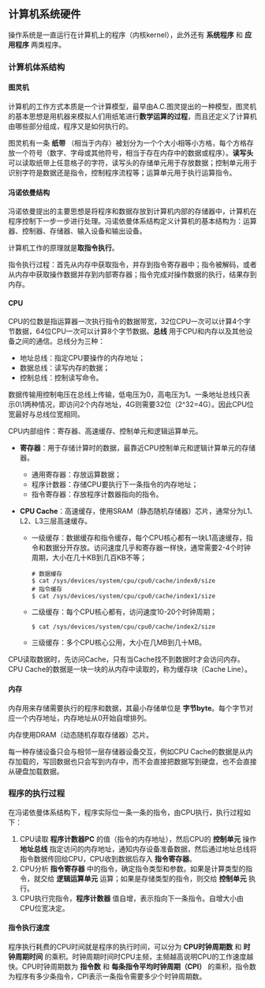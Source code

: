 ## 计算机系统硬件

操作系统是一直运行在计算机上的程序（内核kernel），此外还有 **系统程序** 和 **应用程序** 两类程序。

### 计算机体系结构

#### 图灵机

计算机的工作方式本质是一个计算模型，最早由A.C.图灵提出的一种模型，图灵机的基本思想是用机器来模拟人们用纸笔进行**数学运算的过程**，而且还定义了计算机由哪些部分组成，程序又是如何执行的。

图灵机有一条 **纸带** （相当于内存）被划分为一个个大小相等小方格，每个方格存放一个符号（数字、字母或其他符号，相当于存在内存中的数据或程序）。**读写头** 可以读取纸带上任意格子的字符，读写头的存储单元用于存放数据；控制单元用于识别字符是数据还是指令，控制程序流程等；运算单元用于执行运算指令。

#### 冯诺依曼结构

冯诺依曼提出的主要思想是将程序和数据存放到计算机内部的存储器中，计算机在程序控制下一步一步进行处理。冯诺依曼体系结构定义计算机的基本结构为：运算器、控制器、存储器、输入设备和输出设备。

计算机工作的原理就是**取指令执行**。

指令执行过程：首先从内存中获取指令，并存到指令寄存器中；指令被解码，或者从内存中获取操作数据并存到内部寄存器；指令完成对操作数据的执行，结果存到内存。

#### CPU

CPU的位数是指运算器一次执行指令的数据带宽，32位CPU一次可以计算4个字节数据，64位CPU一次可以计算8个字节数据。**总线** 用于CPU和内存以及其他设备之间的通信。总线分为三种：

-   地址总线：指定CPU要操作的内存地址；
-   数据总线：读写内存的数据；
-   控制总线：控制读写命令。

数据传输用控制电压在总线上传输，低电压为0，高电压为1。一条地址总线只表示0\1两种情况，即访问2个内存地址，4G则需要32位（2^32=4G）。因此CPU位宽最好与总线位宽相同。

CPU内部组件：寄存器、高速缓存、控制单元和逻辑运算单元。

-   **寄存器**：用于存储计算时的数据，最靠近CPU控制单元和逻辑计算单元的存储器。
    
    -   通用寄存器：存放运算数据；
    -   程序计数器：存储CPU要执行下一条指令的内存地址；
    -   指令寄存器：存放程序计数器指向的指令。
    
-   **CPU Cache**：高速缓存，使用SRAM（静态随机存储器）芯片，通常分为L1、L2、L3三层高速缓存。

    -   一级缓存：数据缓存和指令缓存，每个CPU核心都有一块L1高速缓存，指令和数据分开存放。访问速度几乎和寄存器一样快，通常需要2-4个时钟周期，大小在几十KB到几百KB不等；

        ```shell
        # 数据缓存
        $ cat /sys/devices/system/cpu/cpu0/cache/index0/size
        # 指令缓存
        $ cat /sys/devices/system/cpu/cpu0/cache/index1/size
        ```

    -   二级缓存：每个CPU核心都有，访问速度10-20个时钟周期；
        ```shell
        $ cat /sys/devices/system/cpu/cpu0/cache/index2/size
        ```

    -   三级缓存：多个CPU核心公用，大小在几MB到几十MB。

CPU读取数据时，先访问Cache，只有当Cache找不到数据时才会访问内存。CPU Cache的数据是一块一块的从内存中读取的，称为缓存块（Cache Line）。

#### 内存

内存用来存储需要执行的程序和数据，其最小存储单位是 **字节byte**。每个字节对应一个内存地址，内存地址从0开始自增排列。

内存使用DRAM（动态随机存取存储器）芯片。

每一种存储设备只会与相邻一层存储器设备交互，例如CPU Cache的数据是从内存加载的，写回数据也只会写到内存中，而不会直接把数据写到硬盘，也不会直接从硬盘加载数据。

### 程序的执行过程

在冯诺依曼体系结构下，程序实际位一条一条的指令，由CPU执行，执行过程如下：

1.   CPU读取 **程序计数器PC** 的值（指令的内存地址），然后CPU的 **控制单元** 操作  **地址总线** 指定访问的内存地址，通知内存设备准备数据，然后通过地址总线将指令数据传回给CPU，CPU收到数据后存入 **指令寄存器**。
2.   CPU分析 **指令寄存器** 中的指令，确定指令类型和参数。如果是计算类型的指令，就交给 **逻辑运算单元** 运算；如果是存储类型的指令，则交给 **控制单元** 执行。
3.   CPU执行完指令，**程序计数器** 值自增，表示指向下一条指令。自增大小由CPU位宽决定。

#### 指令执行速度

程序执行耗费的CPU时间就是程序的执行时间，可以分为 **CPU时钟周期数** 和 **时钟周期时间** 的乘积。时钟周期时间时CPU主频，主频越高说明CPU的工作速度越快。CPU时钟周期数为 **指令数** 和 **每条指令平均时钟周期（CPI）** 的乘积，指令数为程序有多少条指令，CPI表示一条指令需要多少个时钟周期数。